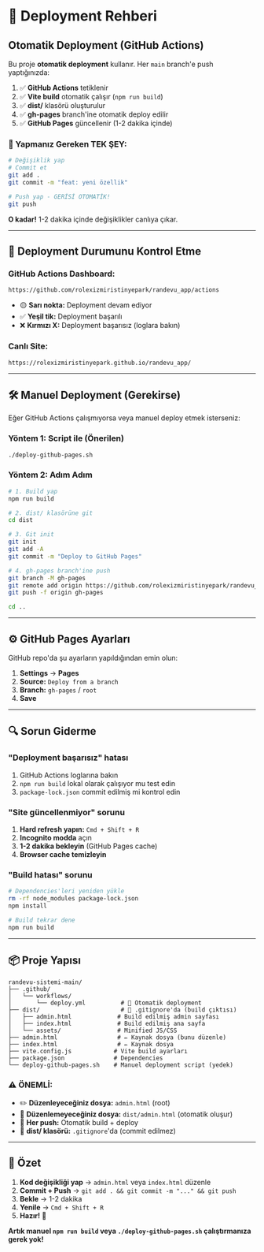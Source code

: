# 🚀 Deployment Rehberi

## Otomatik Deployment (GitHub Actions)

Bu proje **otomatik deployment** kullanır. Her `main` branch'e push yaptığınızda:

1. ✅ **GitHub Actions** tetiklenir
2. ✅ **Vite build** otomatik çalışır (`npm run build`)
3. ✅ **dist/** klasörü oluşturulur
4. ✅ **gh-pages** branch'ine otomatik deploy edilir
5. ✅ **GitHub Pages** güncellenir (1-2 dakika içinde)

### 🎯 Yapmanız Gereken TEK ŞEY:

```bash
# Değişiklik yap
# Commit et
git add .
git commit -m "feat: yeni özellik"

# Push yap - GERİSİ OTOMATİK!
git push
```

**O kadar!** 1-2 dakika içinde değişiklikler canlıya çıkar.

---

## 📍 Deployment Durumunu Kontrol Etme

### GitHub Actions Dashboard:
```
https://github.com/rolexizmiristinyepark/randevu_app/actions
```

- 🟡 **Sarı nokta:** Deployment devam ediyor
- ✅ **Yeşil tik:** Deployment başarılı
- ❌ **Kırmızı X:** Deployment başarısız (loglara bakın)

### Canlı Site:
```
https://rolexizmiristinyepark.github.io/randevu_app/
```

---

## 🛠️ Manuel Deployment (Gerekirse)

Eğer GitHub Actions çalışmıyorsa veya manuel deploy etmek isterseniz:

### Yöntem 1: Script ile (Önerilen)
```bash
./deploy-github-pages.sh
```

### Yöntem 2: Adım Adım
```bash
# 1. Build yap
npm run build

# 2. dist/ klasörüne git
cd dist

# 3. Git init
git init
git add -A
git commit -m "Deploy to GitHub Pages"

# 4. gh-pages branch'ine push
git branch -M gh-pages
git remote add origin https://github.com/rolexizmiristinyepark/randevu_app.git
git push -f origin gh-pages

cd ..
```

---

## ⚙️ GitHub Pages Ayarları

GitHub repo'da şu ayarların yapıldığından emin olun:

1. **Settings** → **Pages**
2. **Source:** `Deploy from a branch`
3. **Branch:** `gh-pages` / `root`
4. **Save**

---

## 🔍 Sorun Giderme

### "Deployment başarısız" hatası

1. GitHub Actions loglarına bakın
2. `npm run build` lokal olarak çalışıyor mu test edin
3. `package-lock.json` commit edilmiş mi kontrol edin

### "Site güncellenmiyor" sorunu

1. **Hard refresh yapın:** `Cmd + Shift + R`
2. **Incognito modda** açın
3. **1-2 dakika bekleyin** (GitHub Pages cache)
4. **Browser cache temizleyin**

### "Build hatası" sorunu

```bash
# Dependencies'leri yeniden yükle
rm -rf node_modules package-lock.json
npm install

# Build tekrar dene
npm run build
```

---

## 📦 Proje Yapısı

```
randevu-sistemi-main/
├── .github/
│   └── workflows/
│       └── deploy.yml          # 🤖 Otomatik deployment
├── dist/                       # 🚫 .gitignore'da (build çıktısı)
│   ├── admin.html             # Build edilmiş admin sayfası
│   ├── index.html             # Build edilmiş ana sayfa
│   └── assets/                # Minified JS/CSS
├── admin.html                 # ✏️ Kaynak dosya (bunu düzenle)
├── index.html                 # ✏️ Kaynak dosya
├── vite.config.js            # Vite build ayarları
├── package.json              # Dependencies
└── deploy-github-pages.sh    # Manuel deployment script (yedek)
```

### ⚠️ ÖNEMLİ:

- ✏️ **Düzenleyeceğiniz dosya:** `admin.html` (root)
- 🚫 **Düzenlemeyeceğiniz dosya:** `dist/admin.html` (otomatik oluşur)
- 🤖 **Her push:** Otomatik build + deploy
- 📁 **dist/ klasörü:** `.gitignore`'da (commit edilmez)

---

## 🎉 Özet

1. **Kod değişikliği yap** → `admin.html` veya `index.html` düzenle
2. **Commit + Push** → `git add . && git commit -m "..." && git push`
3. **Bekle** → 1-2 dakika
4. **Yenile** → `Cmd + Shift + R`
5. **Hazır!** 🚀

**Artık manuel `npm run build` veya `./deploy-github-pages.sh` çalıştırmanıza gerek yok!**
